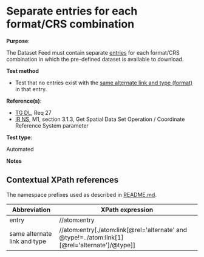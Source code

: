# Separate entries for each format/CRS combination

**Purpose**:

The Dataset Feed must contain separate [entries](#entry) for each format/CRS combination in which the pre-defined dataset is available to download.

 **Test method**

* Test that no entries exist with the [same alternate link and type (format)](#samealternatelink) in that entry.

**Reference(s)**:

* [TG DL](README.md#ref_TG_DL), Req 27
* [IR NS](README.md#ref_IR_NS), M1, section 3.1.3, Get Spatial Data Set Operation / Coordinate Reference System parameter

**Test type**:

Automated

**Notes**

## Contextual XPath references

The namespace prefixes used as described in [README.md](README.md#namespaces).

Abbreviation                                               |  XPath expression
---------------------------------------------------------- | -------------------------------------------------------------------------
entry <a name="entry"></a> | //atom:entry
same alternate link and type <a name="samealternatelink"></a> | //atom:entry[./atom:link[@rel='alternate' and @type!=../atom:link[1][@rel='alternate']/@type]]
